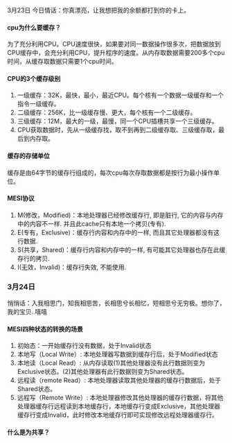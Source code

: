 3月23日 今日情话：你真漂亮，让我想把我的余额都打到你的卡上。

#### cpu为什么要缓存？
为了充分利用CPU。CPU速度很快，如果要对同一数据操作很多次，把数据放到CPU缓存中，会充分利用CPU，提升程序的速度。从内存取数据需要200多个cpu时间，从缓存取数据只需要1个cpu时间。

#### CPU的3个缓存级别
1. 一级缓存：32K，最快，最小，最近CPU。每个核有一个数据一级缓存和一个指令一级缓存。
2. 二级缓存：256K，比一级缓存慢、更大，每个核有一个二级缓存。
3. 三级缓存：12M，最大的一级，最慢，同一个CPU插槽共享一个三级缓存。
4. CPU获取数据时，先从一级缓存找，取不到再到二级缓存取、三级缓存取，最后到内存取。

#### 缓存的存储单位
 缓存是由64字节的缓存行组成的，每次cpu每次存取数据都是按行为最小操作单位。

#### MESI协议
1. M(修改，Modified)：本地处理器已经修改缓存行, 即是脏行, 它的内容与内存中的内容不一样. 并且此cache只有本地一个拷贝(专有).
2. E(专有，Exclusive)：缓存行内容和内存中的一样, 而且其它处理器都没有这行数据.
3. S(共享，Shared)：缓存行内容和内存中的一样, 有可能其它处理器也存在此缓存行的拷贝.
4. I(无效，Invalid)：缓存行失效, 不能使用.

### 3月24日
悄悄话：入我相思门，知我相思苦，长相思兮长相忆，短相思兮无穷极。想你了，我的宝贝..嘻嘻

#### MESI四种状态的转换的场景
1. 初始态：一开始缓存行没有数据，处于Invalid状态
2. 本地写（Local Write）: 本地处理器写数据到缓存行后，处于Modified状态
3. 本地读（Local Read）: 从内存读取(1)其他处理器没有此行数据则变为Exclusive状态。(2)其他处理器有此行数据则变为Shared状态。
4. 远程读（remote Read）: 本地处理器读取其他处理器的缓存行数据后，处于Shared状态。
5. 远程写（Remote Write）: 本地处理器修改其他处理器的缓存行数据，将其他处理器缓存行远程读到本地缓存行，本地缓存行变成Exclusive，其他处理器缓存行变成Invalid，此时修改本地缓存行即可实现修改远程处理器缓存行。

#### 什么是为共享？